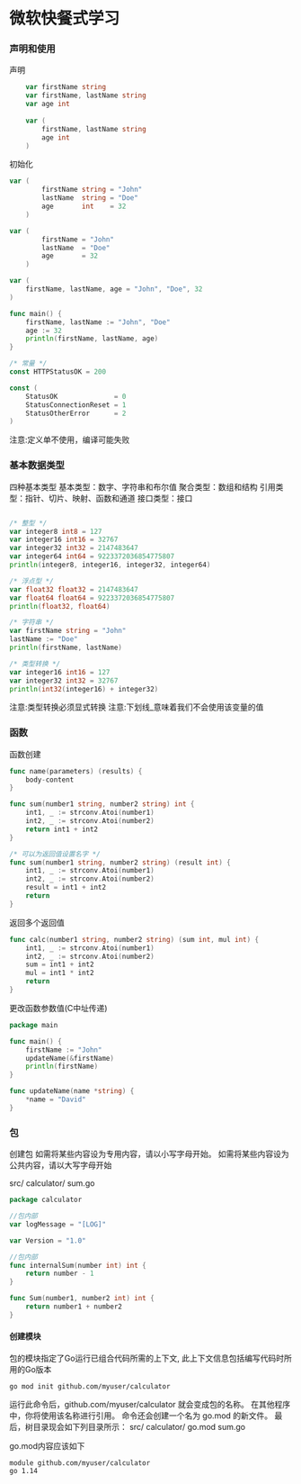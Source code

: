 # 微软快餐式学习
### 声明和使用

声明
```go
	var firstName string
	var firstName, lastName string
	var age int
	
	var (
    	firstName, lastName string
    	age int
	)
```
初始化
```go
var (
		firstName string = "John"
		lastName  string = "Doe"
		age       int    = 32
    )

var (
		firstName = "John"
		lastName  = "Doe"
		age       = 32
    )

var (
    firstName, lastName, age = "John", "Doe", 32
)

func main() {
    firstName, lastName := "John", "Doe"
    age := 32
    println(firstName, lastName, age)
}

/* 常量 */
const HTTPStatusOK = 200

const (
    StatusOK              = 0
    StatusConnectionReset = 1
    StatusOtherError      = 2
)
```
注意:定义单不使用，编译可能失败

### 基本数据类型
四种基本类型
基本类型：数字、字符串和布尔值
聚合类型：数组和结构
引用类型：指针、切片、映射、函数和通道
接口类型：接口

```go

/* 整型 */
var integer8 int8 = 127
var integer16 int16 = 32767
var integer32 int32 = 2147483647
var integer64 int64 = 9223372036854775807
println(integer8, integer16, integer32, integer64)

/* 浮点型 */
var float32 float32 = 2147483647
var float64 float64 = 9223372036854775807
println(float32, float64)

/* 字符串 */
var firstName string = "John"
lastName := "Doe"
println(firstName, lastName)

/* 类型转换 */
var integer16 int16 = 127
var integer32 int32 = 32767
println(int32(integer16) + integer32)
```

注意:类型转换必须显式转换
注意:下划线_意味着我们不会使用该变量的值


### 函数

函数创建
```go
func name(parameters) (results) {
    body-content
}

func sum(number1 string, number2 string) int {
    int1, _ := strconv.Atoi(number1)
    int2, _ := strconv.Atoi(number2)
    return int1 + int2
}

/* 可以为返回值设置名字 */
func sum(number1 string, number2 string) (result int) {
    int1, _ := strconv.Atoi(number1)
    int2, _ := strconv.Atoi(number2)
    result = int1 + int2
    return
}
```

返回多个返回值
```go
func calc(number1 string, number2 string) (sum int, mul int) {
    int1, _ := strconv.Atoi(number1)
    int2, _ := strconv.Atoi(number2)
    sum = int1 + int2
    mul = int1 * int2
    return
}

```

更改函数参数值(C中址传递)
```go
package main

func main() {
    firstName := "John"
    updateName(&firstName)
    println(firstName)
}

func updateName(name *string) {
    *name = "David"
}
```

### 包
创建包
如需将某些内容设为专用内容，请以小写字母开始。
如需将某些内容设为公共内容，请以大写字母开始

src/
  calculator/
    sum.go

```go
package calculator

//包内部
var logMessage = "[LOG]"

var Version = "1.0"

//包内部
func internalSum(number int) int {
    return number - 1
}

func Sum(number1, number2 int) int {
    return number1 + number2
}
```

#### 创建模块
包的模块指定了Go运行已组合代码所需的上下文, 此上下文信息包括编写代码时所用的Go版本

```shell
go mod init github.com/myuser/calculator
```
运行此命令后，github.com/myuser/calculator 就会变成包的名称。 在其他程序中，你将使用该名称进行引用。 命令还会创建一个名为 go.mod 的新文件。 最后，树目录现会如下列目录所示：
src/
  calculator/
    go.mod
    sum.go

go.mod内容应该如下
```
module github.com/myuser/calculator
go 1.14
```



